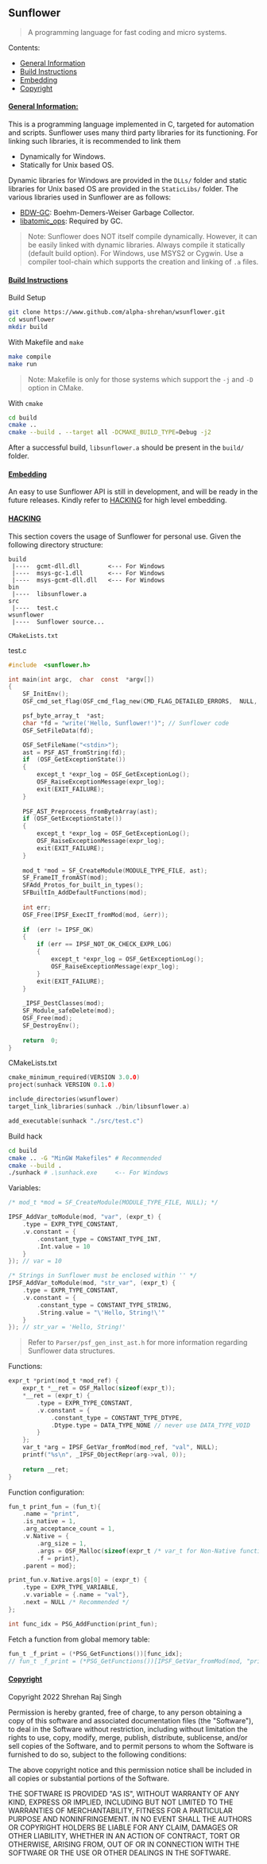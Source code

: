 ## Sunflower
> A programming language for fast coding and micro systems.

Contents:
* [General Information](#general-information)
* [Build Instructions](#build-instructions)
* [Embedding](#embedding)
* [Copyright](#copyright)


#### <u id='generalinformation'>General Information:</u>
This is a programming language implemented in C, targeted for automation and scripts.
Sunflower uses many third party libraries for its functioning. For linking such libraries, it is recommended to link them
* Dynamically for Windows.
* Statically for Unix based OS.

Dynamic libraries for Windows are provided in the ```DLLs/``` folder and static libraries for Unix based OS are provided in the ```StaticLibs/``` folder.
The various libraries used in Sunflower are as follows: <br>
* [BDW-GC](https://github.com/ivmai/bdwgc): Boehm-Demers-Weiser Garbage Collector.
* [libatomic_ops](github.com/ivmai/libatomic_ops.git): Required by GC.

> Note: Sunflower does NOT itself compile dynamically. However, it can be easily linked with dynamic libraries.
>  Always compile it statically (default build option). For Windows, use MSYS2 or Cygwin.
>  Use a compiler tool-chain which supports the creation and linking of ```.a``` files.

#### <u id='buildinstructions'>Build Instructions</u>
Build Setup
```bash
git clone https://www.github.com/alpha-shrehan/wsunflower.git
cd wsunflower
mkdir build
```

With Makefile and ```make```
```bash
make compile
make run
```

> Note: Makefile is only for those systems which support the ```-j```  and ```-D``` option in CMake.

With ```cmake```
```bash
cd build
cmake ..
cmake --build . --target all -DCMAKE_BUILD_TYPE=Debug -j2
```

After a successful build, ```libsunflower.a``` should be present in the ```build/``` folder.

#### <u id='embedding'>Embedding</u>
An easy to use Sunflower API is still in development, and will be ready in the future releases. Kindly refer to [HACKING](#hacking) for high level embedding.

#### <u id='hacking'>HACKING</u>

This section covers the usage of Sunflower for personal use.
Given the following directory structure:
```
build
 |----	gcmt-dll.dll  		<--- For Windows
 |----	msys-gc-1.dll  		<--- For Windows
 |----	msys-gcmt-dll.dll	<--- For Windows
bin
 |----	libsunflower.a
src
 |----	test.c
wsunflower
 |----	Sunflower source...
 
CMakeLists.txt
```

test.c
```c
#include  <sunflower.h>

int main(int argc,  char  const  *argv[])
{
	SF_InitEnv();
	OSF_cmd_set_flag(OSF_cmd_flag_new(CMD_FLAG_DETAILED_ERRORS,  NULL,  0));

	psf_byte_array_t  *ast;
	char *fd = "write('Hello, Sunflower!')"; // Sunflower code
	OSF_SetFileData(fd);

	OSF_SetFileName("<stdin>");
	ast = PSF_AST_fromString(fd);
	if  (OSF_GetExceptionState())
	{
		except_t *expr_log = OSF_GetExceptionLog();
		OSF_RaiseExceptionMessage(expr_log);
		exit(EXIT_FAILURE);
	}
	
	PSF_AST_Preprocess_fromByteArray(ast);
	if (OSF_GetExceptionState())
	{
		except_t *expr_log = OSF_GetExceptionLog();
		OSF_RaiseExceptionMessage(expr_log);
		exit(EXIT_FAILURE);
	}
	
	mod_t *mod = SF_CreateModule(MODULE_TYPE_FILE, ast);
	SF_FrameIT_fromAST(mod);
	SFAdd_Protos_for_built_in_types();
	SFBuiltIn_AddDefaultFunctions(mod);
	
	int err;
	OSF_Free(IPSF_ExecIT_fromMod(mod, &err));
	
	if  (err != IPSF_OK)
	{
		if (err == IPSF_NOT_OK_CHECK_EXPR_LOG)
		{
			except_t *expr_log = OSF_GetExceptionLog();
			OSF_RaiseExceptionMessage(expr_log);
		}
		exit(EXIT_FAILURE);
	}
	
	_IPSF_DestClasses(mod);
	SF_Module_safeDelete(mod);
	OSF_Free(mod);
	SF_DestroyEnv();
	
	return  0;
}
```

CMakeLists.txt
```c
cmake_minimum_required(VERSION 3.0.0)
project(sunhack VERSION 0.1.0)

include_directories(wsunflower)
target_link_libraries(sunhack ./bin/libsunflower.a)

add_executable(sunhack "./src/test.c")
```
Build hack
```bash
cd build
cmake .. -G "MinGW Makefiles" # Recommended
cmake --build .
./sunhack # .\sunhack.exe	  <-- For Windows
```

Variables:
```c
/* mod_t *mod = SF_CreateModule(MODULE_TYPE_FILE, NULL); */

IPSF_AddVar_toModule(mod, "var", (expr_t) {
	.type = EXPR_TYPE_CONSTANT,
	.v.constant = {
		.constant_type = CONSTANT_TYPE_INT,
		.Int.value = 10
	}
}); // var = 10

/* Strings in Sunflower must be enclosed within '' */
IPSF_AddVar_toModule(mod, "str_var", (expr_t) {
	.type = EXPR_TYPE_CONSTANT,
	.v.constant = {
		.constant_type = CONSTANT_TYPE_STRING,
		.String.value = "\'Hello, String!\'"
	}
}); // str_var = 'Hello, String!'

```
> Refer to ```Parser/psf_gen_inst_ast.h``` for more information regarding Sunflower  data structures.

Functions:
```c
expr_t *print(mod_t *mod_ref) {
	expr_t *__ret = OSF_Malloc(sizeof(expr_t));
	*__ret = (expr_t) {
		.type = EXPR_TYPE_CONSTANT,
		.v.constant = {
			.constant_type = CONSTANT_TYPE_DTYPE,
			.Dtype.type = DATA_TYPE_NONE // never use DATA_TYPE_VOID
		}
	};
	var_t *arg = IPSF_GetVar_fromMod(mod_ref, "val", NULL);
	printf("%s\n", _IPSF_ObjectRepr(arg->val, 0));
	
	return __ret;
}
```
Function configuration:
```c
fun_t print_fun = (fun_t){
	.name = "print",
	.is_native = 1,
	.arg_acceptance_count = 1,
	.v.Native = {
		.arg_size = 1,
		.args = OSF_Malloc(sizeof(expr_t /* var_t for Non-Native functions */)),
		.f = print},
	.parent = mod};

print_fun.v.Native.args[0] = (expr_t) {
	.type = EXPR_TYPE_VARIABLE,
	.v.variable = {.name = "val"},
	.next = NULL /* Recommended */
};

int func_idx = PSG_AddFunction(print_fun);
```
Fetch a function from global memory table:
```c
fun_t _f_print = (*PSG_GetFunctions())[func_idx];
// fun_t _f_print = (*PSG_GetFunctions())[IPSF_GetVar_fromMod(mod, "print", NULL)->val.v.function_s.index];
```

#### <u id='copyright'>Copyright</u>
Copyright 2022 Shrehan Raj Singh

Permission is hereby granted, free of charge, to any person obtaining a copy of this software and associated documentation files (the "Software"), to deal in the Software without restriction, including without limitation the rights to use, copy, modify, merge, publish, distribute, sublicense, and/or sell copies of the Software, and to permit persons to whom the Software is furnished to do so, subject to the following conditions:

The above copyright notice and this permission notice shall be included in all copies or substantial portions of the Software.

THE SOFTWARE IS PROVIDED "AS IS", WITHOUT WARRANTY OF ANY KIND, EXPRESS OR IMPLIED, INCLUDING BUT NOT LIMITED TO THE WARRANTIES OF MERCHANTABILITY, FITNESS FOR A PARTICULAR PURPOSE AND NONINFRINGEMENT. IN NO EVENT SHALL THE AUTHORS OR COPYRIGHT HOLDERS BE LIABLE FOR ANY CLAIM, DAMAGES OR OTHER LIABILITY, WHETHER IN AN ACTION OF CONTRACT, TORT OR OTHERWISE, ARISING FROM, OUT OF OR IN CONNECTION WITH THE SOFTWARE OR THE USE OR OTHER DEALINGS IN THE SOFTWARE.